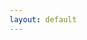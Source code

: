 ```yaml
---
layout: default
---
```

<link rel="stylesheet" href="css_files/style.css">
<link rel="stylesheet" href="css_files/tomorow-night.css">

<br><br><br><br><br><br><br><br><br><br><br><br><br><br><br><br><br><br><br><br><br>

